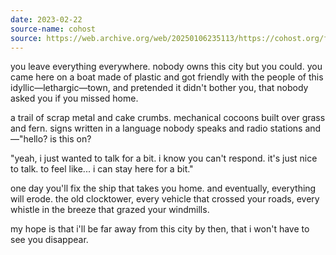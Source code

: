 ```yaml
---
date: 2023-02-22
source-name: cohost
source: https://web.archive.org/web/20250106235113/https://cohost.org/fishfood/post/1072341-you-leave-everything
---
```


you leave everything everywhere. nobody owns this city but you could. you came here on a boat made of plastic and got friendly with the people of this idyllic—lethargic—town, and pretended it didn't bother you, that nobody asked you if you missed home.

a trail of scrap metal and cake crumbs. mechanical cocoons built over grass and fern. signs written in a language nobody speaks and radio stations and—"hello? is this on?

"yeah, i just wanted to talk for a bit. i know you can't respond. it's just nice to talk. to feel like... i can stay here for a bit."

one day you'll fix the ship that takes you home. and eventually, everything will erode. the old clocktower, every vehicle that crossed your roads, every whistle in the breeze that grazed your windmills.

my hope is that i'll be far away from this city by then, that i won't have to see you disappear.